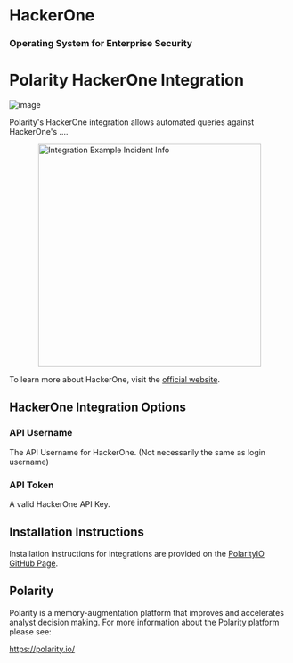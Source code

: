# HackerOne
### Operating System for Enterprise Security

# Polarity HackerOne Integration

![image](https://img.shields.io/badge/status-beta-green.svg)

Polarity's HackerOne integration allows automated queries against HackerOne's ....

<div style="display:flex; justify-content:center; align-items:center;">
  <img width="400" alt="Integration Example Incident Info" src="./assets/integration-example-incident-info.png">
</div>


To learn more about HackerOne, visit the [official website](https://register.paloaltonetworks.com/introducingcortexxsoar).


## HackerOne Integration Options

### API Username

The API Username for HackerOne. (Not necessarily the same as login username)

### API Token

A valid HackerOne API Key.


## Installation Instructions

Installation instructions for integrations are provided on the [PolarityIO GitHub Page](https://polarityio.github.io/).


## Polarity

Polarity is a memory-augmentation platform that improves and accelerates analyst decision making.  For more information about the Polarity platform please see:

https://polarity.io/

